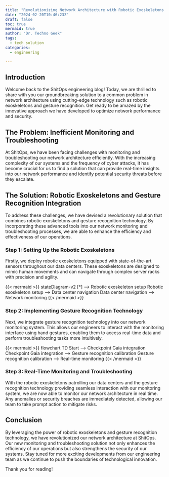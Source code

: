 ```yaml
---
title: "Revolutionizing Network Architecture with Robotic Exoskeletons and Gesture Recognition"
date: "2024-02-20T10:46:23Z"
draft: false
toc: true
mermaid: true
author: "Dr. Techno Geek"
tags:
  - tech solution
categories:
  - engineering

---
```



## Introduction

Welcome back to the ShitOps engineering blog! Today, we are thrilled to share with you our groundbreaking solution to a common problem in network architecture using cutting-edge technology such as robotic exoskeletons and gesture recognition. Get ready to be amazed by the innovative approach we have developed to optimize network performance and security.


## The Problem: Inefficient Monitoring and Troubleshooting

At ShitOps, we have been facing challenges with monitoring and troubleshooting our network architecture efficiently. With the increasing complexity of our systems and the frequency of cyber attacks, it has become crucial for us to find a solution that can provide real-time insights into our network performance and identify potential security threats before they escalate.


## The Solution: Robotic Exoskeletons and Gesture Recognition Integration

To address these challenges, we have devised a revolutionary solution that combines robotic exoskeletons and gesture recognition technology. By incorporating these advanced tools into our network monitoring and troubleshooting processes, we are able to enhance the efficiency and effectiveness of our operations.

### Step 1: Setting Up the Robotic Exoskeletons
Firstly, we deploy robotic exoskeletons equipped with state-of-the-art sensors throughout our data centers. These exoskeletons are designed to mimic human movements and can navigate through complex server racks with precision and agility.

{{< mermaid >}}
stateDiagram-v2
    [*] --> Robotic exoskeleton setup
    Robotic exoskeleton setup --> Data center navigation
    Data center navigation --> Network monitoring
{{< /mermaid >}}

### Step 2: Implementing Gesture Recognition Technology
Next, we integrate gesture recognition technology into our network monitoring system. This allows our engineers to interact with the monitoring interface using hand gestures, enabling them to access real-time data and perform troubleshooting tasks more intuitively.

{{< mermaid >}}
flowchart TD
    Start --> Checkpoint Gaia integration
    Checkpoint Gaia integration --> Gesture recognition calibration
    Gesture recognition calibration --> Real-time monitoring
{{< /mermaid >}}

### Step 3: Real-Time Monitoring and Troubleshooting
With the robotic exoskeletons patrolling our data centers and the gesture recognition technology providing seamless interaction with our monitoring system, we are now able to monitor our network architecture in real time. Any anomalies or security breaches are immediately detected, allowing our team to take prompt action to mitigate risks.

## Conclusion

By leveraging the power of robotic exoskeletons and gesture recognition technology, we have revolutionized our network architecture at ShitOps. Our new monitoring and troubleshooting solution not only enhances the efficiency of our operations but also strengthens the security of our systems. Stay tuned for more exciting developments from our engineering team as we continue to push the boundaries of technological innovation.

Thank you for reading!

